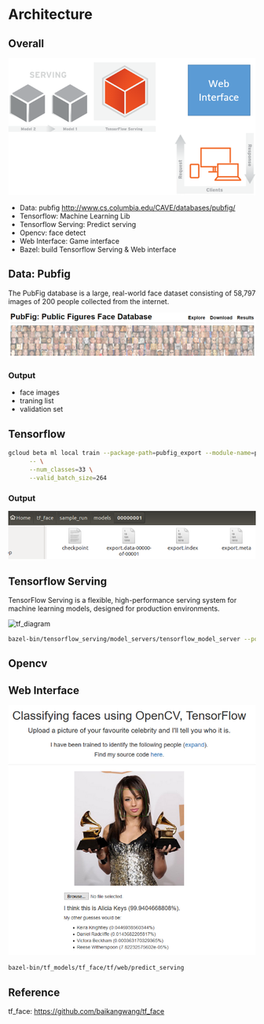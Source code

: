 # Architecture

## Overall

![overall](overall.png)

* Data: pubfig <http://www.cs.columbia.edu/CAVE/databases/pubfig/>
* Tensorflow: Machine Learning Lib
* Tensorflow Serving: Predict serving
* Opencv: face detect
* Web Interface: Game interface
* Bazel: build Tensorflow Serving & Web interface

## Data: Pubfig

The PubFig database is a large, real-world face dataset consisting of 58,797 images of 200 people collected from the internet.

![pubfig](pubfig.png)

### Output

* face images
* traning list
* validation set

## Tensorflow

```bash
gcloud beta ml local train --package-path=pubfig_export --module-name=pubfig_export.export \
      -- \
      --num_classes=33 \
      --valid_batch_size=264
```

### Output

![tensorflow](tensorflow.png)

## Tensorflow Serving

TensorFlow Serving is a flexible, high-performance serving system for machine learning models, designed for production environments.

![tf_diagram](tf_diagram.svg)

```bash
bazel-bin/tensorflow_serving/model_servers/tensorflow_model_server --port=9000 --model_name=pubfig --model_base_path=/home/bkwang/tf_face/sample_run/models
```

## Opencv

## Web Interface

![webinterface](webinterface.png)

```bash
bazel-bin/tf_models/tf_face/tf/web/predict_serving
```

## Reference

tf_face: <https://github.com/baikangwang/tf_face>
